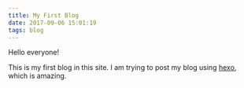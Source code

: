 ```yaml
---
title: My First Blog
date: 2017-09-06 15:01:19
tags: blog
---
```


Hello everyone!

This is my first blog in this site.
I am trying to post my blog using [hexo](https://hexo.io), which is amazing.

